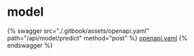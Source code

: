 # model






{% swagger src="./.gitbook/assets/openapi.yaml" path="/api/model/predict" method="post" %}
[openapi.yaml](<./.gitbook/assets/openapi.yaml>)
{% endswagger %}